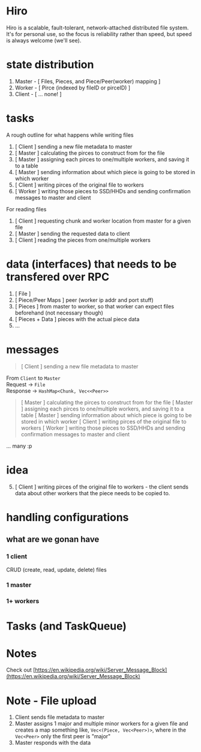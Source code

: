 # Hiro

Hiro is a scalable, fault-tolerant, network-attached distributed file system. It's for personal use, so the focus is reliability rather than speed, but speed is always welcome (we'll see).

# state distribution

1. Master - [ Files, Pieces, and Piece/Peer(worker) mapping ]
2. Worker - [ Pirce (indexed by fileID or pirceID) ]
3. Client - [ ... none! ]

# tasks

A rough outline for what happens while writing files

1. [ Client ] sending a new file metadata to master
2. [ Master ] calculating the pirces to construct from for the file
3. [ Master ] assigning each pirces to one/multiple workers, and saving it to a table
4. [ Master ] sending information about which piece is going to be stored in which worker
5. [ Client ] writing pirces of the original file to workers
6. [ Worker ] writing those pieces to SSD/HHDs and sending confirmation messages to master and client

For reading files

1. [ Client ] requesting chunk and worker location from master for a given file
2. [ Master ] sending the requested data to client
3. [ Client ] reading the pieces from one/multiple workers

# data (interfaces) that needs to be transfered over RPC

1. [ File ]
2. [ Piece/Peer Maps ] peer (worker ip addr and port stuff)
3. [ Pieces ] from master to worker, so that worker can expect files beforehand (not necessary though)
4. [ Pieces + Data ] pieces with the actual piece data
5. ...

# messages

> [ Client ] sending a new file metadata to master

From `Client` to `Master`   
Request -> `File`   
Response -> `HashMap<Chunk, Vec<<Peer>>`   

> [ Master ] calculating the pirces to construct from for the file
> [ Master ] assigning each pirces to one/multiple workers, and saving it to a table
> [ Master ] sending information about which piece is going to be stored in which worker
> [ Client ] writing pirces of the original file to workers
> [ Worker ] writing those pieces to SSD/HHDs and sending confirmation messages to master and client

... many :p


# idea

5. [ Client ] writing pirces of the original file to workers - the client sends data about other workers that the piece
   needs to be copied to.


# handling configurations

## what are we gonan have

### 1 client
CRUD (create, read, update, delete) files

### 1 master


### 1+ workers


# Tasks (and TaskQueue)



# Notes

Check out [https://en.wikipedia.org/wiki/Server_Message_Block](https://en.wikipedia.org/wiki/Server_Message_Block)






# Note - File upload

1. Client sends file metadata to master
2. Master assigns 1 major and multiple minor workers for a given file and creates a map
   something like, `Vec<(Piece, Vec<Peer>)>`, where in the `Vec<Peer>` only the first peer
   is "major"
2. Master responds with the data











